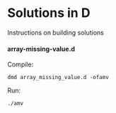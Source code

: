 # Solutions in D

Instructions on building solutions

#### array-missing-value.d

Compile:
```shell
dmd array_missing_value.d -ofamv
```

Run:
```shell
./amv
```

